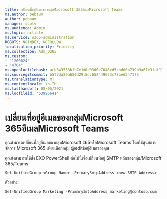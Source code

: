 ```yaml
---
title: เปลี่ยนที่อยู่อีเมลของกลุ่มMicrosoft 365อีเมลMicrosoft Teams
ms.author: pebaum
author: pebaum
manager: scotv
ms.audience: Admin
ms.topic: article
ms.service: o365-administration
ROBOTS: NOINDEX, NOFOLLOW
localization_priority: Priority
ms.collection: Adm_O365
ms.custom:
- "1200024"
- "4704"
ms.openlocfilehash: acb343553bfb7e100c03d0e7046ed5cbdd6b739b9a61e3faf17768bd8aadff34
ms.sourcegitcommit: b5f7da89a650d2915dc652449623c78be6247175
ms.translationtype: MT
ms.contentlocale: th-TH
ms.lasthandoff: 08/05/2021
ms.locfileid: "53995641"
---
```

# <a name="change-email-address-of-a-microsoft-365-group-or-microsoft-teams"></a>เปลี่ยนที่อยู่อีเมลของกลุ่มMicrosoft 365อีเมลMicrosoft Teams

คุณสามารถเปลี่ยนที่อยู่อีเมลของกลุ่มMicrosoft 365หรือMicrosoft Teams โดยใช้ศูนย์การจัดการ Microsoft 365 [](https://admin.microsoft.com/) เพียงเลือกกลุ่ม @editที่อยู่อีเมลของคุณ

คุณยังสามารถใช้สั่ง EXO PowerShell ต่อไปนี้เพื่อเปลี่ยนที่อยู่ SMTP หลักของกลุ่ม/Microsoft 365/Teams:

`Set-UnifiedGroup <Group Name> -PrimarySmtpAddress <new SMTP Address>`

ตัวอย่าง:

`Set-UnifiedGroup Marketing -PrimarySmtpAddress marketing@contoso.com`

